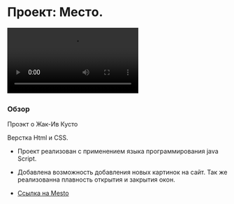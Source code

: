 # Проект: Местo.
<video src="https://disk.yandex.ru/i/NvorFP5FdZ4s1Q"></video>&nbsp;
### Обзор

Проэкт о Жак-Ив Кусто

Верстка Html и CSS.
* Проект реализован с применением языка программирования java Script.
* Добавлена возможность добавления новых картинок на сайт. Так же реализованна плавность открытия и закрытия окон.

* [Ссылка на Mesto](https://sergeypervushin357.github.io/mesto/index.html)


